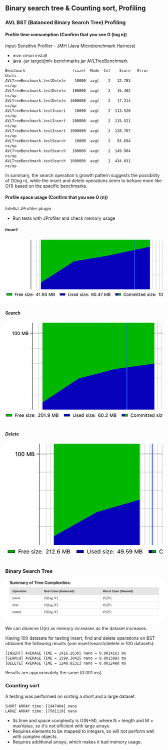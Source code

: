 ## Binary search tree & Counting sort, Profiling

### AVL BST (Balanced Binary Search Tree) Profiling

#### Profile time consumption (Confirm that you see O (log n))
Input-Sensitive Profiler - JMH (Java Microbenchmark Harness)
- mvn clean install
- java -jar target/jmh-benchmarks.jar AVLTreeBenchmark

```
Benchmark                     (size)  Mode  Cnt    Score   Error  Units
AVLTreeBenchmark.testDelete    10000  avgt    2   12.783          ns/op
AVLTreeBenchmark.testDelete   100000  avgt    2   15.402          ns/op
AVLTreeBenchmark.testDelete  1000000  avgt    2   17.214          ns/op
AVLTreeBenchmark.testInsert    10000  avgt    2  113.520          ns/op
AVLTreeBenchmark.testInsert   100000  avgt    2  115.521          ns/op
AVLTreeBenchmark.testInsert  1000000  avgt    2  128.707          ns/op
AVLTreeBenchmark.testSearch    10000  avgt    2   93.694          ns/op
AVLTreeBenchmark.testSearch   100000  avgt    2  149.904          ns/op
AVLTreeBenchmark.testSearch  1000000  avgt    2  434.031          ns/op
```
In summary, the search operation's growth pattern suggests the possibility of O(log n), 
while the insert and delete operations seem to behave more like O(1) based on the specific benchmarks.

#### Profile space usage (Confirm that you see O (n))
IntelliJ JProfiler plugin
- Run tests with JProfiler and check memory usage

##### Insert
![img_3.png](screenshots/img_3.png)

##### Search
![img_2.png](screenshots/img_2.png)

##### Delete
![img_1.png](screenshots/img_1.png)

### Binary Search Tree
![img.png](screenshots/img.png)

We can observe O(n) as memory increases as the dataset increases.

Having 100 datasets for testing insert, find and delete operations on BST obtained the following results (one insert/search/delete in 100 datasets):
```
[INSERT] AVERAGE TIME = 1416.26365 nano = 0.0014163 ms
[SEARCH] AVERAGE TIME = 1599.30425 nano = 0.0015993 ms
[DELETE] AVERAGE TIME = 1248.82313 nano = 0.0012488 ms
```
Results are approximately the same (0.001 ms).

### Counting sort
A testing was performed on sorting a short and a large dataset.
```
SHORT ARRAY time: [1947404] nano
LARGE ARRAY time: [7561119] nano
```
- Its time and space complexity is O(N+M), where N = length and M = maxValue, so it's not efficient with large arrays. 
- Requires elements to be mapped to integers, so will not perform well with complex objects. 
- Requires additional arrays, which makes it bad memory usage.